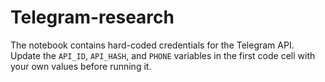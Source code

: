 # Telegram-research

The notebook contains hard-coded credentials for the Telegram API.
Update the `API_ID`, `API_HASH`, and `PHONE` variables in the first code cell with
your own values before running it.
